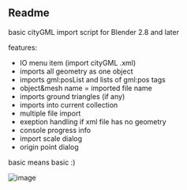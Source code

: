 ## Readme 

basic cityGML import script for Blender 2.8 and later

features:
 
 - IO menu item (import cityGML .xml)
 - imports all geometry as one object
 - imports gml:posList and lists of gml:pos tags
 - object&mesh name = imported file name
 - imports ground triangles (if any)
 - imports into current collection
 - multiple file import
 - exeption handling if xml file has no geometry
 - console progress info
 - import scale dialog
 - origin point dialog

basic means basic :)

![image](https://cloud.githubusercontent.com/assets/619340/11531034/fb9bf4cc-98f9-11e5-856f-64ea4c78e3cd.png)
